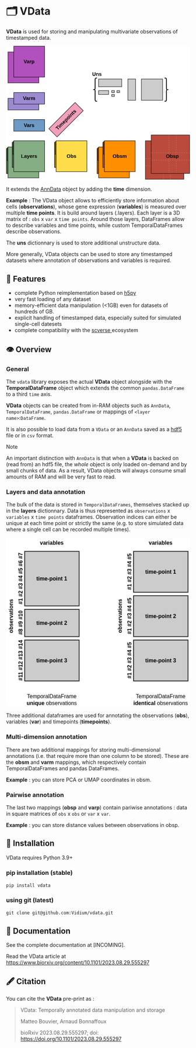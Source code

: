 # 🗂 VData

**VData** is used for storing and manipulating multivariate observations of timestamped data.

![Diagram of the VData structure](doc/vdata_diagram.png)

It extends the [AnnData](https://anndata.readthedocs.io/en/latest/) object by adding the **time** dimension.

**Example** : The VData object allows to efficiently store information about cells (**observations**), whose gene 
expression (**variables**) is measured over multiple **time points**. It is build around layers (.layers). Each layer 
is a 3D matrix of : `obs` x `var` x `time points`. Around those layers, DataFrames allow to describe variables and 
time points, while custom TemporalDataFrames describe observations.

The **uns** dictionnary is used to store additional unstructure data.

More generally, VData objects can be used to store any timestamped datasets where annotation of observations and
variables is required.

## 🌟 Features

- complete Python reimplementation based on [ h5py ](https://docs.h5py.org/en/latest)
- very fast loading of any dataset
- memory-efficient data manipulation (<1GB) even for datasets of hundreds of GB.
- explicit handling of timestamped data, especially suited for simulated single-cell datesets
- complete compatibility with the [ scverse ](https://scverse.org/) ecosystem 

## 👁 Overview

### General

The `vdata` library exposes the actual **VData** object alongside with the **TemporalDataFrame** object which extends
the common `pandas.DataFrame` to a third `time` axis.

**VData** objects can be created from in-RAM objects such as `AnnData`, `TemporalDataFrame`, `pandas.DataFrame` or 
mappings of `<layer name>`:`DataFrame`. 

It is also possible to load data from a `VData` or an `AnnData` saved as a 
[ hdf5 ](https://www.hdfgroup.org/solutions/hdf5/) file or in `csv` format.
> [!Note]
> An important distinction with `AnnData` is that when a **VData** is backed on (read from) an hdf5 file, the *whole* 
> object is only loaded on-demand and by small chunks of data. As a result, VData objects will always consume small 
amounts of RAM and will be very fast to read.

### Layers and data annotation

The bulk of the data is stored in `TemporalDataFrames`, themselves stacked up in the **layers** dictionnary. Data is
thus represented as `observations` x `variables` x `time points` dataframes. Observation indices can either be unique 
at each time point or strictly the same (e.g. to store simulated data where a single cell can be recorded multiple 
times).

![Diagram of TemporalDataFrames, one with unique observations and one with identical observations at all timepoints](doc/TDF_diagram.png)

Three additional dataframes are used for annotating the observations (**obs**), variables (**var**) and timepoints
(**timepoints**).

### Multi-dimension annotation

There are two additional mappings for storing multi-dimensional annotations (i.e. that require more than one column to
be stored). These are the **obsm** and **varm** mappings, which respectively contain TemporalDataFrames and pandas 
DataFrames.

**Example** : you can store PCA or UMAP coordinates in obsm.

### Pairwise annotation

The last two mappings (**obsp** and **varp**) contain pariwise annotations : data in square matrices of `obs` x `obs` 
or `var` x `var`.

**Example** : you can store distance values between observations in obsp.

## 📀 Installation

VData requires Python 3.9+

### pip installation (stable)

```shell
pip install vdata
```

### using git (latest)

```shell
git clone git@github.com:Vidium/vdata.git
```

## 📑 Documentation

See the complete documentation at [INCOMING].

Read the VData article at https://www.biorxiv.org/content/10.1101/2023.08.29.555297

## 🖋 Citation

You can cite the **VData** pre-print as :

> VData: Temporally annotated data manipulation and storage
> 
> Matteo Bouvier, Arnaud Bonnaffoux
> 
> bioRxiv 2023.08.29.555297; doi: https://doi.org/10.1101/2023.08.29.555297 
